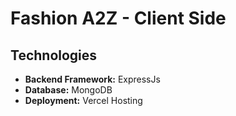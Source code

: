 # Fashion A2Z - Client Side

## Technologies

- **Backend Framework:** ExpressJs
- **Database:** MongoDB
- **Deployment:** Vercel Hosting
